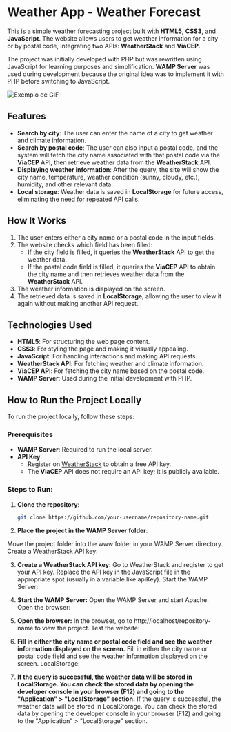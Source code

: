 # Weather App - Weather Forecast

This is a simple weather forecasting project built with **HTML5**, **CSS3**, and **JavaScript**. The website allows users to get weather information for a city or by postal code, integrating two APIs: **WeatherStack** and **ViaCEP**.

The project was initially developed with PHP but was rewritten using JavaScript for learning purposes and simplification. **WAMP Server** was used during development because the original idea was to implement it with PHP before switching to JavaScript.

![Exemplo de GIF](assets/demo.gif)

## Features

- **Search by city**: The user can enter the name of a city to get weather and climate information.
- **Search by postal code**: The user can also input a postal code, and the system will fetch the city name associated with that postal code via the **ViaCEP** API, then retrieve weather data from the **WeatherStack** API.
- **Displaying weather information**: After the query, the site will show the city name, temperature, weather condition (sunny, cloudy, etc.), humidity, and other relevant data.
- **Local storage**: Weather data is saved in **LocalStorage** for future access, eliminating the need for repeated API calls.

## How It Works

1. The user enters either a city name or a postal code in the input fields.
2. The website checks which field has been filled:
   - If the city field is filled, it queries the **WeatherStack** API to get the weather data.
   - If the postal code field is filled, it queries the **ViaCEP** API to obtain the city name and then retrieves weather data from the **WeatherStack** API.
3. The weather information is displayed on the screen.
4. The retrieved data is saved in **LocalStorage**, allowing the user to view it again without making another API request.

## Technologies Used

- **HTML5**: For structuring the web page content.
- **CSS3**: For styling the page and making it visually appealing.
- **JavaScript**: For handling interactions and making API requests.
- **WeatherStack API**: For fetching weather and climate information.
- **ViaCEP API**: For fetching the city name based on the postal code.
- **WAMP Server**: Used during the initial development with PHP.

## How to Run the Project Locally

To run the project locally, follow these steps:

### Prerequisites

- **WAMP Server**: Required to run the local server.
- **API Key**:
  - Register on [WeatherStack](https://weatherstack.com/) to obtain a free API key.
  - The **ViaCEP** API does not require an API key; it is publicly available.

### Steps to Run:

1. **Clone the repository**:

   ```bash
   git clone https://github.com/your-username/repository-name.git

2. **Place the project in the WAMP Server folder**:

Move the project folder into the www folder in your WAMP Server directory.
Create a WeatherStack API key:

3. **Create a WeatherStack API key:**
Go to WeatherStack and register to get your API key.
Replace the API key in the JavaScript file in the appropriate spot (usually in a variable like apiKey).
Start the WAMP Server:

4. **Start the WAMP Server:**
Open the WAMP Server and start Apache.
Open the browser:

5. **Open the browser:**
In the browser, go to http://localhost/repository-name to view the project.
Test the website:

6. **Fill in either the city name or postal code field and see the weather information displayed on the screen.**
Fill in either the city name or postal code field and see the weather information displayed on the screen.
LocalStorage:

7. **If the query is successful, the weather data will be stored in LocalStorage. You can check the stored data by opening the developer console in your browser (F12) and going to the "Application" > "LocalStorage" section.**
If the query is successful, the weather data will be stored in LocalStorage. You can check the stored data by opening the developer console in your browser (F12) and going to the "Application" > "LocalStorage" section.